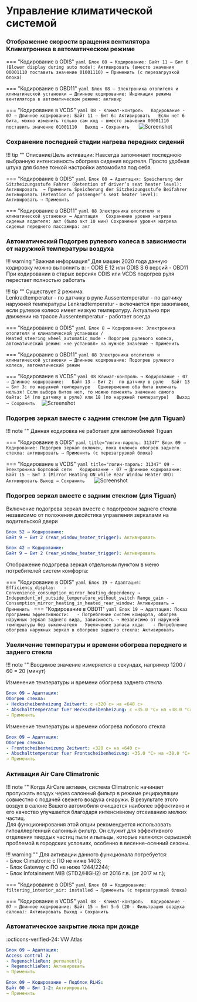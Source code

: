 
# Управление климатической системой

### Отображение скорости вращения вентилятора Климатроника в автоматическом режиме

=== "Кодирование в ODIS"
    ``` yaml
    Блок 08 → Кодирование:
    Байт 11 – Бит 6 (Blower display during auto mode): Активировать (вместо значения 00001110 поставить значение 01001110)
    → Применить (с перезагрузкой блока)
    ```
    
=== "Кодирование в OBD11"
    ```yaml
    Блок 08 – Электроника отопителя и климатической установки → Длинное кодирование:
    Индикация режима вентилятора в автоматическом режиме: активир
    ```
    
=== "Кодирование в VCDS"
    ```yaml
    08 - Климат-контроль  
    Кодирование - 07 → Длинное кодирование:
    Байт 11 – Бит 6: Активировать  
    Если нет 6 бита, можно изменить только сам код - вместо значения 00001110 поставить значение 01001110  
    Выход → Сохранить  
    ```
    ![Screenshot](../images/MQB/climate.jpg)      

### Сохранение последней стадии нагрева передних сидений

!!! tip ""
    Описание/Цель активации: Навсегда запоминает последнюю выбранную интенсивность обогрева сидения водителя. Просто удобная штука для более тонкой настройки автомобиля под себя.

=== "Кодирование в ODIS"
    ``` yaml
    Блок 08 → Адаптация:
    Speicherung der Sitzheizungsstufe Fahrer (Retention of driver’s seat heater level): Активировать 
    → Применить
    Speicherung der Sitzheizungsstufe Beifahrer активировать (Retention of passenger’s seat heater level): Активировать
    → Применить
    ```
    
=== "Кодирование в OBD11"
    ```yaml
    08 Электроника отопителя и климатической установки → Адаптация  
    Сохранение уровня нагрева сиденья водителя: акт (было акт 10 мин)
    Сохранение уровня нагрева сиденья переднего пассажира: акт
    ```
    
### Автоматический Подогрев рулевого колеса в зависимости от наружной температуры воздуха

!!! warning "Важная информация"
    Для машин 2020 года данную кодировку можно выполнить в:
      - ODIS E 12 или ODIS S 6 версий
      - OBD11
    При кодировании в старых версиях ODIS или VCDS подогрев руля перестает полностью работать  

!!! tip ""
     Существует 2 режима:  
     Lenkradtemperatur - по датчику в руле
     Aussentemperatur - по датчику наружней температуры
     Lenkradtemperatur - включается при зажигании, если рулевое колесо имеет низкую температуру. Актуально при движении на трассе
     Aussentemperatur - работает всегда

=== "Кодирование в ODIS"
    ``` yaml
    Блок 8 → Кодирование:
    Электроника отопителя и климатической установки / Heated_steering_wheel_automatic_mode
    - Подогрев рулевого колеса, автоматический режим: «не установл» на нужное значение
    → Применить
    ```
    
=== "Кодирование в OBD11"
    ```yaml
    08 Электроника отопителя и климатической установки → Длинное кодирование:
    Подогрев рулевого колеса, автоматический режим
    ```
    
=== "Кодирование в VCDS"
    ```yaml
    08 Климат-контроль → Кодирование - 07 → Длинное кодирование:  
    Байт 13 – Бит 2:  по датчику в руле  
    Байт 13 – Бит 3: по наружней температуре  
    Одновременно оба бита включать нельзя!
    Если выбора битов нет, то можно поменять значение самого байта: 14 (по датчику в руле) или 18 (по наружней температуре)  
    Выход → Сохранить 
    ``` 
    ![Screenshot](../images/MQB/wheel.png)    

### Подогрев зеркал вместе с задним стеклом (не для Tiguan)

!!! note ""
     Данная кодировка не работает для автомобилей Tiguan

=== "Кодирование в ODIS"
    ``` yaml title="логин-пароль: 31347"
    Блок 09 → Кодирование:
    Подогрев зеркал включен, пока включен обогрев заднего стекла: активировать
    → Применить (с перезагрузкой блока)
    ```
    
=== "Кодирование в VCDS" 
    ```yaml title="логин-пароль: 31347"
    09 - Электроника бортовой сети  
    Кодирование - 07 → Длинное кодирование:
    Байт 15 – Бит 3 (Mirror Heating ON while Rear Window Heater ON): Активировать
    Выход → Сохранить  
    ```
    ![Screenshot](../images/MQB/rear.jpg)  

### Подогрев зеркал вместе с задним стеклом (для Tiguan)

Включение подогрева зеркал вместе с подогревом заднего стекла независимо от положения джойстика управления зеркалами на водительской двери

``` yaml
Блок 52 → Кодирование:
Байт 9 – Бит 2 (rear_window_heater_trigger): Активировать
```

``` yaml
Блок 42 → Кодирование:
Байт 9 – Бит 2 (rear_window_heater_trigger): Активировать
```

Отображение подогрева зеркал отдельным пунктом в меню потребителей систем комфорта:

=== "Кодирование в ODIS"
    ``` yaml
    Блок 19 → Адаптация:
    Efficiency_display:  
    - Convenience_consumption_mirror_heating_dependency → Independent_of_outside_temperature_without_switch
    Range_gain
    - Consumption_mirror_heating_in_heated_rear_window: Активировать
    → Применить 
    ```
=== "Кодирование в OBD11"
    ``` yaml
    Блок 19 → Адаптация:
    Показ программы эффективности:  
    - Потребление систем комфорта, обогрев наружных зеркал заднего вида, зависимость → Независимо от наружней температуры без выключателя  
    Увеличение запаса хода:  
    - Потребление обогрева наружных зеркал в обогреве заднего стекла: Активировать
    ```

### Увеличение температуры и времени обогрева переднего и заднего стекла

!!! note ""
	Вводимое значение измеряется в секундах, например 1200 / 60 = 20 (минут)

Изменение температуры и времени обогрева заднего стекла
``` yaml title="логин-пароль: 31347"
Блок 09 → Адаптация:
Обогрев стекла:
- Heckscheibenheizung Zeitwert: с «320 с» на «640 с»
- Abschalttemperatur fuer Heckscheibenheizung: с «35.0 °C» на «38.0 °C»
→ Применить
```

Изменение температуры и времени обогрева лобового стекла
``` yaml title="логин-пароль: 31347"
Блок 09 → Адаптация:
Обогрев стекла:
- Frontscheibenheizung Zeitwert: «320 с» на «640 с»
- Abschalttemperatur fuer Frontscheibenheizung: «35.0 °C» на «38.0 °C»
→ Применить
```

### Активация Air Care Climatronic

!!! note ""
    Когда AirCare активен, система Climatronic начинает пропускать воздух через салонный фильтр в режиме рециркуляции совместно с подачей свежего воздуха снаружи. В результате этого воздух в салоне Вашего автомобиля очищается наиболее эффективно и его качество улучшается благодаря интенсивному отсеиванию мелких частиц.  
    Для функционирования этой опции рекомендуется использовать гипоаллергенный салонный фильтр. Он служит для эффективного отделения твердых частиц пыли и пыльцы, которые являются серьезной проблемой в городских условиях, особенно в весенне-осенний сезоны.

!!! warning ""
    Для активации данного функционала потребуется:  
    - Блок Climatronic с ПО не ниже 1403;  
    - Блок Gateway с ПО не ниже 1244/2244;  
    - Блок Infotainment MIB (STD2/HIGH2) от 2016 г.в. (от 2017 м.г.);  

=== "Кодирование в ODIS"
    ``` yaml
    Блок 08 → Кодирование:
    filtering_interior_air: installed
    → Применить (с перезагрузкой блока)
    ```
    
=== "Кодирование в VCDS" 
    ```yaml
    08 - Климат-контроль  
    Кодирование - 07 → Длинное кодирование:
    Байт 15 – Бит 5-6 (20 - Фильтрация воздуха салона): Активировать
    Выход → Сохранить  
    ```
    
### Автоматическое закрытие люка при дожде
:octicons-verified-24: VW Atlas

``` yaml title="логин-пароль: 31347"
Блок 09 → Адаптация:
Access control 2:
- RegenschlieRen: permanently
- RegenschlieRen: Активировать
→ Применить
```

``` yaml title="логин-пароль: 31347"
Блок 09 → Кодирование → Подблок RLНS:
Байт 00 – Бит 1-2: Активировать
→ Применить
```